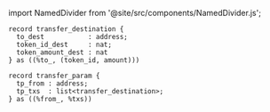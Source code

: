 import NamedDivider from '@site/src/components/NamedDivider.js';

<NamedDivider title="Code" width="1.5"/>

```archetype
record transfer_destination {
  to_dest           : address;
  token_id_dest     : nat;
  token_amount_dest : nat
} as ((%to_, (token_id, amount)))

record transfer_param {
  tp_from : address;
  tp_txs  : list<transfer_destination>;
} as ((%from_, %txs))
```